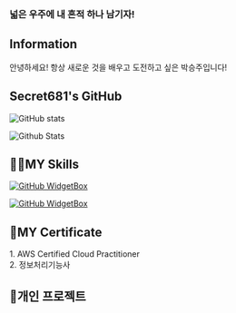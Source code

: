 ### 넓은 우주에 내 흔적 하나 남기자!

<h2>Information</h2>
<p>안녕하세요! 항상 새로운 것을 배우고 도전하고 싶은 박승주입니다!</p>

<h2>Secret681's GitHub</h2>
  
   ![GitHub stats](https://github-readme-stats.vercel.app/api?username=Secret681&show_icons=true&theme=dark)
            
   
   ![Github Stats](https://github-readme-stats.vercel.app/api/top-langs/?username=Secret681&theme=dark&hide_border=false&layout=compact)

<h2>👨‍💻MY Skills</h2>

[![GitHub WidgetBox](https://github-widgetbox.vercel.app/api/skills?languages=js,java,python,html,mysql,git,WebGL&includeNames=true&theme=darkmode)](https://github.com/Secret681/github-widgetbox)

[![GitHub WidgetBox](https://github-widgetbox.vercel.app/api/skills?software=linux,windows,vscode&includeNames=true&theme=darkmode)](https://github.com/Secret681/github-widgetbox)

<h2>📝MY Certificate</h2>
1. AWS Certified Cloud Practitioner<br>
2. 정보처리기능사<br>

<h2>🎁개인 프로젝트</h2>
<h4></h4>

